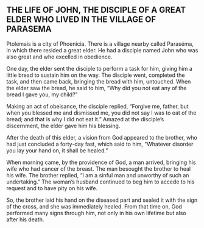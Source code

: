 ## THE LIFE OF JOHN, THE DISCIPLE OF A GREAT ELDER WHO LIVED IN THE VILLAGE OF PARASEMA

Ptolemais is a city of Phoenicia. There is a village nearby called Paraséma, in which there resided a great elder. He had a disciple named John who was also great and who excelled in obedience.

One day, the elder sent the disciple to perform a task for him, giving him a little bread to sustain him on the way. The disciple went, completed the task, and then came back, bringing the bread with him, untouched. When the elder saw the bread, he said to him, “Why did you not eat any of the bread I gave you, my child?” 

Making an act of obeisance, the disciple replied, “Forgive me, father, but when you blessed me and dismissed me, you did not say I was to eat of the bread; and that is why I did not eat it.” Amazed at the disciple’s discernment, the elder gave him his blessing.

After the death of this elder, a vision from God appeared to the brother, who had just concluded a forty-day fast, which said to him, “Whatever disorder you lay your hand on, it shall be healed.” 

When morning came, by the providence of God, a man arrived, bringing his wife who had cancer of the breast. The man besought the brother to heal his wife. The brother replied, “I am a sinful man and unworthy of such an undertaking.” The woman’s husband continued to beg him to accede to his request and to have pity on his wife. 

So, the brother laid his hand on the diseased part and sealed it with the sign of the cross, and she was immediately healed. From that time on, God performed many signs through him, not only in his own lifetime but also after his death.
